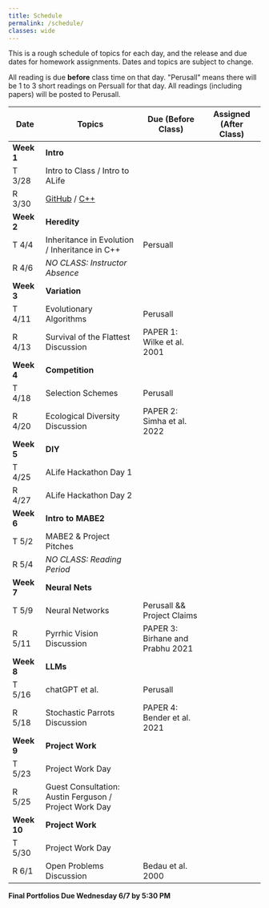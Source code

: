 ```yaml
---
title: Schedule
permalink: /schedule/
classes: wide
---
```


This is a rough schedule of topics for each day, and the release and due dates for homework assignments. Dates and topics are subject to change. 

All reading is due **before** class time on that day. "Perusall" means there will be 1 to 3 short readings on Persuall for that day. All readings (including papers) will be posted to Perusall. 


| Date	| Topics	| Due (Before Class) |	Assigned (After Class) |
| ------- | --------------- | ------------- | -------------- |
| **Week 1** | **Intro** | | |
| T 3/28 | Intro to Class / Intro to ALife | | |
| R 3/30 | [GitHub][git] / [C++][cpp] | | |
| **Week 2** | **Heredity** | | |
| T 4/4 | Inheritance in Evolution / Inheritance in C++ | Persuall | |
| R 4/6 | _NO CLASS: Instructor Absence_ | | |
| **Week 3** | **Variation** | | |
| T 4/11 | Evolutionary Algorithms | Perusall | |
| R 4/13 | Survival of the Flattest Discussion | PAPER 1: Wilke et al. 2001 | |
| **Week 4** | **Competition** | | |
| T 4/18 | Selection Schemes | Perusall | |
| R 4/20 | Ecological Diversity Discussion | PAPER 2: Simha et al. 2022 | |
| **Week 5** | **DIY** | | |
| T 4/25 | ALife Hackathon Day 1 | | |
| R 4/27 | ALife Hackathon Day 2 | | |
| **Week 6** | **Intro to MABE2** | | |
| T 5/2 | MABE2 & Project Pitches | | | 
| R 5/4 | _NO CLASS: Reading Period_ | | |
| **Week 7** | **Neural Nets** | | |
| T 5/9 | Neural Networks | Perusall && Project Claims | |
| R 5/11 | Pyrrhic Vision Discussion | PAPER 3: Birhane and Prabhu 2021 | |
| **Week 8** | **LLMs** | | |
| T 5/16 | chatGPT et al. | Perusall | |
| R 5/18 | Stochastic Parrots Discussion | PAPER 4: Bender et al. 2021 | |
| **Week 9** | **Project Work** | | | 
| T 5/23 | Project Work Day | | |
| R 5/25 | Guest Consultation: Austin Ferguson / Project Work Day | | | 
| **Week 10** | **Project Work** | | |
| T 5/30 | Project Work Day | | |
| R 6/1 | Open Problems Discussion | Bedau et al. 2000 | |

**Final Portfolios Due Wednesday 6/7 by 5:30 PM**

[git]: https://alackles.github.io/CMSC-500-ST-23/notes/01/01-git/
[cpp]: https://alackles.github.io/CMSC-500-ST-23/notes/01/01-cpp/